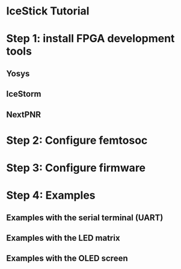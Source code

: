 IceStick Tutorial
=================


Step 1: install FPGA development tools
======================================

Yosys
-----

IceStorm
--------

NextPNR
-------

Step 2: Configure femtosoc
==========================


Step 3: Configure firmware
==========================


Step 4: Examples
================

Examples with the serial terminal (UART)
----------------------------------------

Examples with the LED matrix
----------------------------

Examples with the OLED screen
------------------------------

